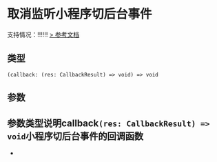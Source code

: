 # 取消监听小程序切后台事件
支持情况：!!!!!!
[> 参考文档
](https://developers.weixin.qq.com/miniprogram/dev/api/base/app/app-event/wx.offAppHide.html)
## 类型[​](offAppHide.html#类型)
```tsx
(callback: (res: CallbackResult) => void) => void
```

## 参数[​](offAppHide.html#参数)
参数类型说明callback`(res: CallbackResult) => void`小程序切后台事件的回调函数
- 
-
